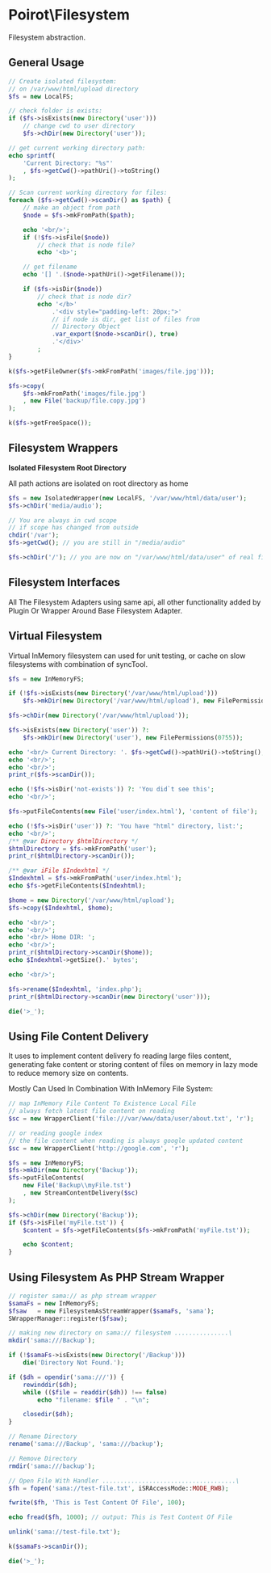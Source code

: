 # Poirot\Filesystem

Filesystem abstraction.

## General Usage

```php
// Create isolated filesystem:
// on /var/www/html/upload directory
$fs = new LocalFS;

// check folder is exists:
if ($fs->isExists(new Directory('user')))
    // change cwd to user directory
    $fs->chDir(new Directory('user'));

// get current working directory path:
echo sprintf(
    'Current Directory: "%s"'
    , $fs->getCwd()->pathUri()->toString()
);

// Scan current working directory for files:
foreach ($fs->getCwd()->scanDir() as $path) {
    // make an object from path
    $node = $fs->mkFromPath($path);

    echo '<br/>';
    if (!$fs->isFile($node))
        // check that is node file?
        echo '<b>';

    // get filename
    echo '[] '.($node->pathUri()->getFilename());

    if ($fs->isDir($node))
        // check that is node dir?
        echo '</b>'
            .'<div style="padding-left: 20px;">'
            // if node is dir, get list of files from
            // Directory Object
            .var_export($node->scanDir(), true)
            .'</div>'
        ;
}

k($fs->getFileOwner($fs->mkFromPath('images/file.jpg')));

$fs->copy(
    $fs->mkFromPath('images/file.jpg')
    , new File('backup/file.copy.jpg')
);

k($fs->getFreeSpace());
```

## Filesystem Wrappers

__Isolated Filesystem Root Directory__

All path actions are isolated on root directory as home

```php
$fs = new IsolatedWrapper(new LocalFS, '/var/www/html/data/user');
$fs->chDir('media/audio');

// You are always in cwd scope
// if scope has changed from outside
chdir('/var');
$fs->getCwd(); // you are still in "/media/audio"

$fs->chDir('/'); // you are now on "/var/www/html/data/user" of real filesystem
```

## Filesystem Interfaces

All The Filesystem Adapters using same api, all other functionality added by Plugin Or Wrapper Around
Base Filesystem Adapter.

## Virtual Filesystem

Virtual InMemory filesystem can used for unit testing, or cache on slow filesystems with combination of syncTool.

```php
$fs = new InMemoryFS;

if (!$fs->isExists(new Directory('/var/www/html/upload')))
    $fs->mkDir(new Directory('/var/www/html/upload'), new FilePermissions(0755));

$fs->chDir(new Directory('/var/www/html/upload'));

$fs->isExists(new Directory('user')) ?:
    $fs->mkDir(new Directory('user'), new FilePermissions(0755));

echo '<br/> Current Directory: '. $fs->getCwd()->pathUri()->toString();
echo '<br/>';
echo '<br/>';
print_r($fs->scanDir());

echo (!$fs->isDir('not-exists')) ?: 'You did`t see this';
echo '<br/>';

$fs->putFileContents(new File('user/index.html'), 'content of file');

echo (!$fs->isDir('user')) ?: 'You have "html" directory, list:';
echo '<br/>';
/** @var Directory $htmlDirectory */
$htmlDirectory = $fs->mkFromPath('user');
print_r($htmlDirectory->scanDir());

/** @var iFile $Indexhtml */
$Indexhtml = $fs->mkFromPath('user/index.html');
echo $fs->getFileContents($Indexhtml);

$home = new Directory('/var/www/html/upload');
$fs->copy($Indexhtml, $home);

echo '<br/>';
echo '<br/>';
echo '<br/> Home DIR: ';
echo '<br/>';
print_r($htmlDirectory->scanDir($home));
echo $Indexhtml->getSize().' bytes';

echo '<br/>';

$fs->rename($Indexhtml, 'index.php');
print_r($htmlDirectory->scanDir(new Directory('user')));

die('>_');
```

## Using File Content Delivery

It uses to implement content delivery fo reading large files content, 
generating fake content or storing content of files on memory in lazy mode 
to reduce memory size on contents.

Mostly Can Used In Combination With InMemory File System:

```php
// map InMemory File Content To Existence Local File
// always fetch latest file content on reading
$sc = new WrapperClient('file:///var/www/data/user/about.txt', 'r');

// or reading google index
// the file content when reading is always google updated content
$sc = new WrapperClient('http://google.com', 'r');

$fs = new InMemoryFS;
$fs->mkDir(new Directory('Backup'));
$fs->putFileContents(
    new File('Backup\\myFile.tst')
    , new StreamContentDelivery($sc)
);

$fs->chDir(new Directory('Backup'));
if ($fs->isFile('myFile.tst')) {
    $content = $fs->getFileContents($fs->mkFromPath('myFile.tst'));

    echo $content;
}
```

## Using Filesystem As PHP Stream Wrapper

```php
// register sama:// as php stream wrapper
$samaFs = new InMemoryFS;
$fsaw   = new FilesystemAsStreamWrapper($samaFs, 'sama');
SWrapperManager::register($fsaw);

// making new directory on sama:// filesystem ...............\
mkdir('sama:///Backup');

if (!$samaFs->isExists(new Directory('/Backup')))
    die('Directory Not Found.');

if ($dh = opendir('sama:///')) {
    rewinddir($dh);
    while (($file = readdir($dh)) !== false)
        echo "filename: $file " . "\n";

    closedir($dh);
}

// Rename Directory
rename('sama:///Backup', 'sama:///backup');

// Remove Directory
rmdir('sama:///backup');

// Open File With Handler .....................................\
$fh = fopen('sama://test-file.txt', iSRAccessMode::MODE_RWB);

fwrite($fh, 'This is Test Content Of File', 100);

echo fread($fh, 1000); // output: This is Test Content Of File

unlink('sama://test-file.txt');

k($samaFs->scanDir());

die('>_');
```